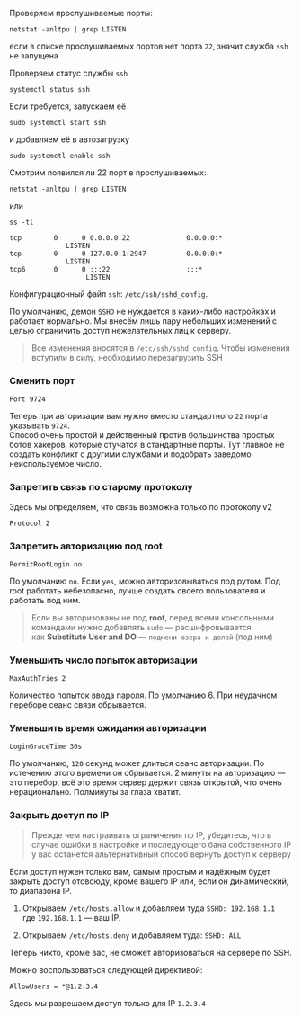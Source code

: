 
Проверяем прослушиваемые порты:

```Shell
netstat -anltpu | grep LISTEN
```

если в списке прослушиваемых портов нет порта `22`, значит служба `ssh` не запущена

Проверяем статус службы `ssh`

```Shell
systemctl status ssh
```

Если требуется, запускаем её

```Shell
sudo systemctl start ssh
```

и добавляем её в автозагрузку

```Shell
sudo systemctl enable ssh
```

Смотрим появился ли 22 порт в прослушиваемых:

```Shell
netstat -anltpu | grep LISTEN
```

или

```Shell
ss -tl
```

```Shell
tcp        0      0 0.0.0.0:22              0.0.0.0:*               LISTEN
tcp        0      0 127.0.0.1:2947          0.0.0.0:*               LISTEN
tcp6       0      0 :::22                   :::*                    LISTEN
```

Конфигурационный файл `ssh`: `/etc/ssh/sshd_config`.

По умолчанию, демон `SSHD` не нуждается в каких-либо настройках и работает нормально. Мы внесём лишь пару небольших изменений с целью ограничить доступ нежелательных лиц к серверу.

> Все изменения вносятся в `/etc/ssh/sshd_config`. Чтобы изменения вступили в силу, необходимо перезагрузить SSH

### Сменить порт

`Port 9724`

Теперь при авторизации вам нужно вместо стандартного `22` порта указывать `9724`.  
Способ очень простой и действенный против большинства простых ботов хакеров, которые стучатся в стандартные порты. Тут главное не создать конфликт с другими службами и подобрать заведомо неиспользуемое число.

### Запретить связь по старому протоколу

Здесь мы определяем, что связь возможна только по протоколу v2

`Protocol 2`

### Запретить авторизацию под root

`PermitRootLogin no`

По умолчанию `no`. Если `yes`, можно авторизовываться под рутом. Под root работать небезопасно, лучше создать своего пользователя и работать под ним.

> Если вы авторизованы не под **root**, перед всеми консольными командами нужно добавлять `sudo` — расшифровывается как **Substitute User and DO** — `подмени юзера и делай` (под ним)

### Уменьшить число попыток авторизации

`MaxAuthTries 2`

Количество попыток ввода пароля. По умолчанию 6. При неудачном переборе сеанс связи обрывается.

### Уменьшить время ожидания авторизации

`LoginGraceTime 30s`

По умолчанию, `120` секунд может длиться сеанс авторизации. По истечению этого времени он обрывается. 2 минуты на авторизацию — это перебор, всё это время сервер держит связь открытой, что очень нерационально. Полминуты за глаза хватит.

### Закрыть доступ по IP

> Прежде чем настраивать ограничения по IP, убедитесь, что в случае ошибки в настройке и последующего бана собственного IP у вас останется альтернативный способ вернуть доступ к серверу

Если доступ нужен только вам, самым простым и надёжным будет закрыть доступ отовсюду, кроме вашего IP или, если он динамический, то диапазона IP.

1. Открываем `/etc/hosts.allow` и добавляем туда
`SSHD: 192.168.1.1`
    где `192.168.1.1` — ваш IP. 

2. Открываем `/etc/hosts.deny` и добавляем туда:
`SSHD: ALL`

Теперь никто, кроме вас, не сможет авторизоваться на сервере по SSH.

Можно воспользоваться следующей директивой:

`AllowUsers = *@1.2.3.4`

Здесь мы разрешаем доступ только для IP `1.2.3.4`